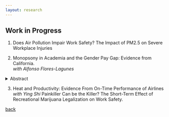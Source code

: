 ```yaml
---
layout: research
---
```


## Work in Progress

1. Does Air Pollution Impair Work Safety? The Impact of PM2.5 on Severe Workplace Injuries

2. Monopsony in Academia and the Gender Pay Gap: Evidence from California.   
*with Alfonso Flores-Lagunes*
<details>
	<summary>Abstract</summary>
	We investigate the existence of monopsony power in a highly-skilled labor market given by tenure-ranked faculty in public research universities in California, analyze differences in monopsony power by gender, and relate them to the observed gender pay gap. We collect and use publicly-available information of faculty salaries in the University of California system and merge it with information obtained online on faculty characteristics, career trajectories, and research productivity indicators. We infer the university-level labor supply elasticity by estimating the elasticity of separation. To deal with the endogeneity of the salary in the separation equation, we employ instrumental variables exploiting exogenous variation in salaries driven by changes in school revenues and salary scales. We find evidence of monopsony power: the "exploitation rate", a common measure of monopsony power, is conservatively estimated at about 7% for tenure-track faculty. Full professors experience a higher rate of monopsony power than associate and assistant professors. Lastly, while the estimated monopsony power is not found to differ by gender for assistant and associate professors, it does so for full professors, with women facing a higher exploitation rate relative to males.

</details>

3. Heat and Productivity: Evidence From On-Time Performance of Airlines *with Ying Shi*
Painkiller Can be the Killer? The Short-Term Effect of Recreational Marijuana Legalization on Work Safety.


[back](./)

